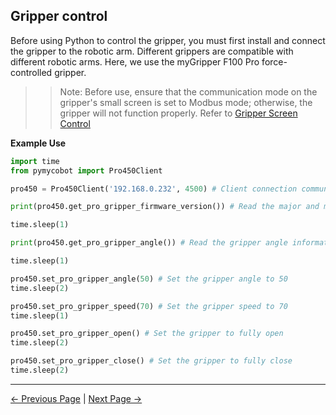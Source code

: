 ## Gripper control

Before using Python to control the gripper, you must first install and connect the gripper to the robotic arm. Different grippers are compatible with different robotic arms. Here, we use the myGripper F100 Pro force-controlled gripper.

>>Note: Before use, ensure that the communication mode on the gripper's small screen is set to Modbus mode; otherwise, the gripper will not function properly. Refer to [Gripper Screen Control](https://docs.elephantrobotics.com/docs/myGripper-F100-en/5-BasicApplication/5.1.html)

**Example Use**

```python
import time
from pymycobot import Pro450Client

pro450 = Pro450Client('192.168.0.232', 4500) # Client connection communication

print(pro450.get_pro_gripper_firmware_version()) # Read the major and minor version numbers of the gripper

time.sleep(1)

print(pro450.get_pro_gripper_angle()) # Read the gripper angle information

time.sleep(1)

pro450.set_pro_gripper_angle(50) # Set the gripper angle to 50
time.sleep(2)

pro450.set_pro_gripper_speed(70) # Set the gripper speed to 70
time.sleep(1)

pro450.set_pro_gripper_open() # Set the gripper to fully open
time.sleep(2)

pro450.set_pro_gripper_close() # Set the gripper to fully close
time.sleep(2)
```

---

[← Previous Page](./5_IO.md) | [Next Page →](./7_exception_description.md)